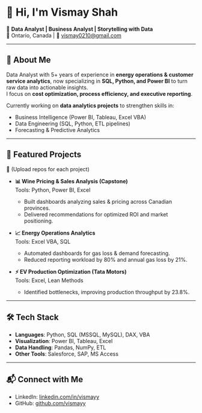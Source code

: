 # 👋 Hi, I'm Vismay Shah

🎯 **Data Analyst | Business Analyst | Storytelling with Data**  
📍 Ontario, Canada | 📧 vismay0210@gmail.com  

---

## 🚀 About Me
Data Analyst with 5+ years of experience in **energy operations & customer service analytics**, now specializing in **SQL, Python, and Power BI** to turn raw data into actionable insights.  
I focus on **cost optimization, process efficiency, and executive reporting**.  

Currently working on **data analytics projects** to strengthen skills in:  
- Business Intelligence (Power BI, Tableau, Excel VBA)  
- Data Engineering (SQL, Python, ETL pipelines)  
- Forecasting & Predictive Analytics  

---

## 📂 Featured Projects
🔗 (Upload repos for each project)

- **📊 Wine Pricing & Sales Analysis (Capstone)**  
  Tools: Python, Power BI, Excel  
  - Built dashboards analyzing sales & pricing across Canadian provinces.  
  - Delivered recommendations for optimized ROI and market positioning.  

- **📈 Energy Operations Analytics**  
  Tools: Excel VBA, SQL  
  - Automated dashboards for gas loss & demand forecasting.  
  - Reduced reporting workload by 80% and annual gas loss by 21%.  

- **⚡ EV Production Optimization (Tata Motors)**  
  Tools: Excel, Lean Methods  
  - Identified bottlenecks, improving production throughput by 23.8%.  

---

## 🛠️ Tech Stack
- **Languages**: Python, SQL (MSSQL, MySQL), DAX, VBA  
- **Visualization**: Power BI, Tableau, Excel  
- **Data Handling**: Pandas, NumPy, ETL  
- **Other Tools**: Salesforce, SAP, MS Access  

---

## 📬 Connect with Me
- LinkedIn: [linkedin.com/in/vismayy](https://linkedin.com/in/vismayy)  
- GitHub: [github.com/vismayy](https://github.com/vismayy)  

<!--
**vismayy/vismayy** is a ✨ _special_ ✨ repository because its `README.md` (this file) appears on your GitHub profile.

Here are some ideas to get you started:

- 🔭 I’m currently working on ...
- 🌱 I’m currently learning ...
- 👯 I’m looking to collaborate on ...
- 🤔 I’m looking for help with ...
- 💬 Ask me about ...
- 📫 How to reach me: ...
- 😄 Pronouns: ...
- ⚡ Fun fact: ...
-->
